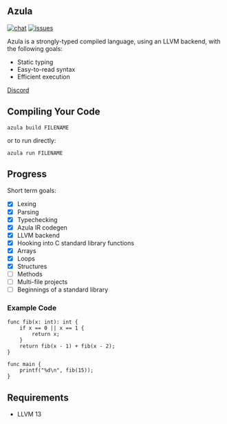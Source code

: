 ## Azula

[![chat](https://img.shields.io/discord/606118150655705088)](https://discord.gg/Hkx8XnB) [![issues](https://img.shields.io/github/issues/azula-lang/azula)](https://github.com/azula-lang/azula/issues)

Azula is a strongly-typed compiled language, using an LLVM backend, with the following goals:
- Static typing
- Easy-to-read syntax
- Efficient execution

[Discord](https://discord.gg/Hkx8XnB)

## Compiling Your Code
```
azula build FILENAME
```

or to run directly:
```
azula run FILENAME
```

## Progress

Short term goals:

- [x] Lexing
- [x] Parsing
- [x] Typechecking
- [x] Azula IR codegen
- [x] LLVM backend
- [x] Hooking into C standard library functions
- [x] Arrays
- [x] Loops
- [x] Structures
- [ ] Methods
- [ ] Multi-file projects
- [ ] Beginnings of a standard library

### Example Code

```
func fib(x: int): int {
    if x == 0 || x == 1 {
        return x;
    }
    return fib(x - 1) + fib(x - 2);
}

func main {
    printf("%d\n", fib(15));
}
```

## Requirements

* LLVM 13

